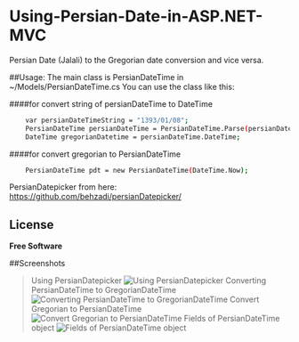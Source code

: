 # Using-Persian-Date-in-ASP.NET-MVC
Persian Date (Jalali) to the Gregorian date conversion and vice versa.

##Usage:
The main class is PersianDateTime in ~/Models/PersianDateTime.cs
You can use the class like this:

####for convert string of persianDateTime to DateTime
```sh
    var persianDateTimeString = "1393/01/08";
    PersianDateTime persianDateTime = PersianDateTime.Parse(persianDateTimeString);
    DateTime gregorianDatetime = persianDateTime.DateTime;
```
####for convert gregorian to PersianDateTime
```sh
    PersianDateTime pdt = new PersianDateTime(DateTime.Now);
```

PersianDatepicker from here:
https://github.com/behzadi/persianDatepicker/

License
----
**Free Software**

##Screenshots
>Using PersianDatepicker
![Using PersianDatepicker](https://cloud.githubusercontent.com/assets/5028035/6880932/ac28c95e-d565-11e4-8349-097ff88af949.JPG)
>Converting PersianDateTime to GregorianDateTime
![Converting PersianDateTime to GregorianDateTime](https://cloud.githubusercontent.com/assets/5028035/6880933/b02322ac-d565-11e4-80ce-9b5e61a83581.JPG)
>Convert Gregorian to PersianDateTime
![Convert Gregorian to PersianDateTime](https://cloud.githubusercontent.com/assets/5028035/6880934/b295fef6-d565-11e4-8750-a7c0aa02c03d.JPG)
>Fields of PersianDateTime object
![Fields of PersianDateTime object](https://cloud.githubusercontent.com/assets/5028035/6880956/b38206b0-d566-11e4-9520-1dd5f1eb1555.JPG)

